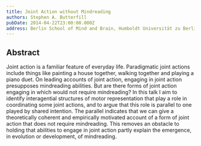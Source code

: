 ```yaml
---
title: Joint Action without Mindreading
authors: Stephen A. Butterfill
pubDate: 2014-04-22T23:00:00.000Z
address: Berlin School of Mind and Brain, Humboldt Universität zu Berlin, Germany
---
```


## Abstract

Joint action is a familiar feature of everyday life.  Paradigmatic joint actions include things like painting a house together, walking together and playing a piano duet.  On leading accounts of joint action, engaging in joint action presupposes mindreading abilities.  But are there forms of joint action engaging in which would not require mindreading?  In this talk I aim to identify interagential structures of motor representation that play a role in coordinating some joint actions, and to argue that this role is parallel to one played by shared intention.  The parallel indicates that we can give a theoretically coherent and empirically motivated account of a form of joint action that does not require mindreading.  This  removes an obstacle to holding that abilities to engage in joint action partly explain the emergence, in evolution or development, of mindreading.

